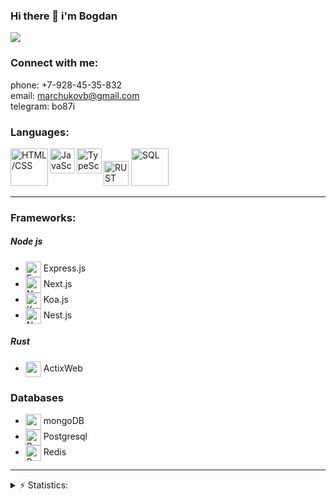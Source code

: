 ### Hi there 👋 i'm Bogdan
![](https://komarev.com/ghpvc/?username=BogdanMarchukov)


### Connect with me:
phone: +7-928-45-35-832 <br/>
email: marchukovb@gmail.com <br/>
telegram:  bo87i <br/>


### Languages:
<img src = https://upload.wikimedia.org/wikipedia/commons/thumb/1/10/CSS3_and_HTML5_logos_and_wordmarks.svg/1582px-CSS3_and_HTML5_logos_and_wordmarks.svg.png alt="HTML/CSS" width="60" align="left"/>
<img src = "https://upload.wikimedia.org/wikipedia/commons/thumb/9/99/Unofficial_JavaScript_logo_2.svg/1024px-Unofficial_JavaScript_logo_2.svg.png" alt="JavaScript" width="40" align="left" />
<img src = "https://ui-avatars.com/api/?name=TOMMY+SHELBY&size=500&background=1f4182&color=fff&length=2&font-size=0.4" alt="TypeScript" width="40" align="left" />
<img src = "https://avatars.mds.yandex.net/i?id=761ddc031fcf3744a0f2893df8f03995f838ccfd-4055835-images-thumbs&n=13" alt="RUST" width="40" />
<img src = "https://info-comp.ru/wp-content/uploads/images/stories/kartinki2/What_is_SQL_1.jpg" alt="SQL" width="60" />

---

### Frameworks:
 ##### Node js
- <img src = "https://polyakovdmitriy.ru/wp-content/uploads/2019/10/Express.JS-%E2%80%93-An-Ideal-Node.JS-Framework-to-develop-Enterprise-Web-Applications.jpg" alt="Express.js" width="25" align="center" /> Express.js
- <img src = "https://logowiki.net/uploads/logo/n/next-js.svg" alt="Next.js" width="25" align="center" /> Next.js
- <img src = "https://miro.medium.com/max/1000/1*suXzT3k1lYrtR91XRDN7gA.png" alt="Koa.js" width="25" align="center" /> Koa.js
- <img src = "https://docs.nestjs.com/assets/logo-small.svg" alt="Nest.js" width="25" align="center" /> Nest.js
##### Rust
- <img src = "https://actix.rs/img/logo.png" width="25" align="center" /> ActixWeb
### Databases
- <img src = "https://yt3.ggpht.com/ytc/AKedOLR1ULhkE1KlBnOZi9RLmi2y0zskVvjom1YWwA8S=s900-c-k-c0x00ffffff-no-rj" alt="mongoDB" width="25" align="center" /> mongoDB
- <img src = "https://upload.wikimedia.org/wikipedia/commons/thumb/2/29/Postgresql_elephant.svg/640px-Postgresql_elephant.svg.png" alt="Postgresql" width="25" align="center" /> Postgresql
- <img src = "https://encrypted-tbn0.gstatic.com/images?q=tbn:ANd9GcQM1bc2x7VDmM_cMn_4IWKfN1HIL9amTbcKFA&s" alt="Postgresql" width="25" align="center" /> Redis
---
<details>
  <summary>⚡ Statistics:</summary>
   <img align="left" alt="codeSTACKr's GitHub Stats" src="https://github-readme-stats.vercel.app/api/top-langs/?username=BogdanMarchukov&langs_count=8&layout=compact" />
    <br />
    <img align="left" alt="codeSTACKr's GitHub Stats" src="https://github-readme-stats.vercel.app/api?username=BogdanMarchukov&show_icons=true" />
</details>




